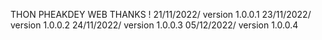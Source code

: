 THON PHEAKDEY WEB THANKS !
21/11/2022/ version 1.0.0.1
23/11/2022/ version 1.0.0.2
24/11/2022/ version 1.0.0.3
05/12/2022/ version 1.0.0.4